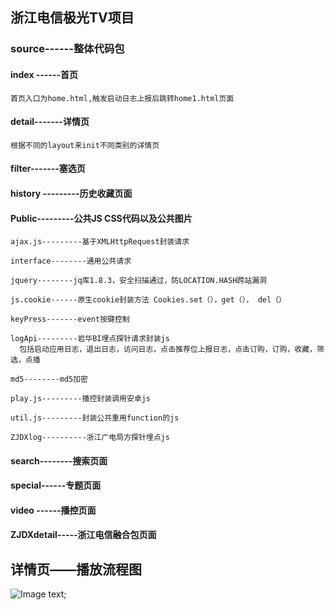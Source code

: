 ## 浙江电信极光TV项目  

### source------整体代码包

#### index ------首页
```
首页入口为home.html,触发启动日志上报后跳转home1.html页面
```

#### detail-------详情页
```
根据不同的layout来init不同类别的详情页
```

#### filter-------塞选页

#### history ---------历史收藏页面

#### Public---------公共JS CSS代码以及公共图片
```
ajax.js---------基于XMLHttpRequest封装请求

interface--------通用公共请求

jquery--------jq库1.8.3，安全扫描通过，防LOCATION.HASH跨站漏洞

js.cookie------原生cookie封装方法 Cookies.set（），get（）， del（）

keyPress-------event按键控制

logApi---------岩华BI埋点探针请求封装js
  包括启动应用日志，退出日志，访问日志，点击推荐位上报日志，点击订购，订购，收藏，筛选，点播

md5--------md5加密

play.js---------播控封装调用安卓js

util.js---------封装公共重用function的js

ZJDXlog----------浙江广电局方探针埋点js
```

#### search--------搜索页面

#### special------专题页面

#### video ------播控页面

#### ZJDXdetail-----浙江电信融合包页面


## 详情页——播放流程图

![Image text](http://dev.yanhuamedia.tv:84/download/attachments/26051222/%E6%B5%99%E6%B1%9F%E7%94%B5%E4%BF%A1%E6%B5%81%E7%A8%8B%E5%9B%BE.png?version=1&modificationDate=1595839365657&api=v2);